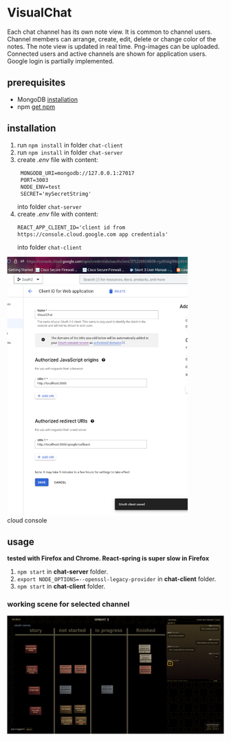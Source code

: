 # VisualChat
Each chat channel has its own note view. It is common to channel users. Channel members can arrange, create, edit, delete or change color of the notes. The note view is updated in real time. Png-images can be uploaded. Connected users and active channels are shown for application users. Google login is partially implemented.

## prerequisites

* MongoDB [installation](https://docs.mongodb.com/manual/installation/)
* npm [get npm](https://www.npmjs.com/get-npm)

## installation

1. run `npm install` in folder `chat-client`
1. run `npm install` in folder `chat-server`
1. create _.env_ file with content:
   ```
    MONGODB_URI=mongodb://127.0.0.1:27017
    PORT=3003
    NODE_ENV=test
    SECRET='mySecretStrimg'
   ```
    into folder `chat-server`
1. create _.env_ file with content:
   ```
   REACT_APP_CLIENT_ID='client id from https://console.cloud.google.com app credentials'
   ```
    into folder `chat-client`
       
![Image for oauth credentials](https://github.com/juhaj77/VisualChat/blob/master/images/oauth2.png)    
cloud console
  
## usage

____tested with Firefox and Chrome. React-spring is super slow in Firefox____

1. `npm start` in **chat-server** folder.
1. `export NODE_OPTIONS=--openssl-legacy-provider` in **chat-client** folder.
1. `npm start` in **chat-client** folder.

### working scene for selected channel

![Image of note view](https://github.com/juhaj77/VisualChat/blob/master/images/UI.png)

